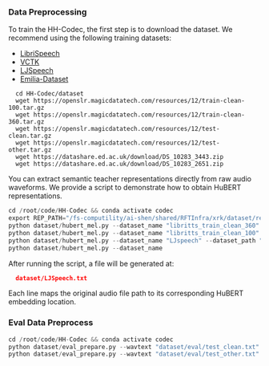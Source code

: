 ### Data Preprocessing
To train the HH-Codec, the first step is to download the dataset. We recommend using the following training datasets:

- [LibriSpeech](http://www.openslr.org/12)  
- [VCTK](https://datashare.ed.ac.uk/handle/10283/2651)  
- [LJSpeech](https://keithito.com/LJ-Speech-Dataset/)  
- [Emilia-Dataset](https://huggingface.co/datasets/amphion/Emilia-Dataset)

```shell
  cd HH-Codec/dataset
  wget https://openslr.magicdatatech.com/resources/12/train-clean-100.tar.gz
  wget https://openslr.magicdatatech.com/resources/12/train-clean-360.tar.gz
  wget https://openslr.magicdatatech.com/resources/12/test-clean.tar.gz
  wget https://openslr.magicdatatech.com/resources/12/test-other.tar.gz
  wget https://datashare.ed.ac.uk/download/DS_10283_3443.zip
  wget https://datashare.ed.ac.uk/download/DS_10283_2651.zip
```

You can extract semantic teacher representations directly from raw audio waveforms. We provide a script to demonstrate how to obtain HuBERT representations.

```python
cd /root/code/HH-Codec && conda activate codec
export REP_PATH="/fs-computility/ai-shen/shared/RFTInfra/xrk/dataset/rep"
python dataset/hubert_mel.py --dataset_name "libritts_train_clean_360" --dataset_path ""
python dataset/hubert_mel.py --dataset_name "libritts_train_clean_100" --dataset_path ""
python dataset/hubert_mel.py --dataset_name "LJspeech" --dataset_path "/fs-computility/ai-shen/shared/RFTInfra/xrk/dataset/LJSpeech-1.1"
python dataset/hubert_mel.py --dataset_name 
```

After running the script, a file will be generated at:
```json
  dataset/LJSpeech.txt
```
Each line maps the original audio file path to its corresponding HuBERT embedding location.



### Eval Data Preprocess
```python
cd /root/code/HH-Codec && conda activate codec
python dataset/eval_prepare.py --wavtext "dataset/eval/test_clean.txt" --dataset_path "/mnt/nfs3/zhangjinouwen/dataset/LibriTTS/test-clean"
python dataset/eval_prepare.py --wavtext "dataset/eval/test_other.txt" --dataset_path "/mnt/nfs3/zhangjinouwen/dataset/LibriTTS/test-other"
```